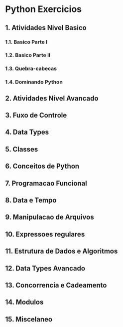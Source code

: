 # Python Exercicios
## 1. Atividades Nivel Basico
### 1.1. Basico Parte I
### 1.2. Basico Parte II
### 1.3. Quebra-cabecas
### 1.4. Dominando Python
## 2. Atividades Nivel Avancado
## 3. Fuxo de Controle
## 4. Data Types
## 5. Classes
## 6. Conceitos de Python
## 7. Programacao Funcional
## 8. Data e Tempo
## 9. Manipulacao de Arquivos
## 10. Expressoes regulares
## 11. Estrutura de Dados e Algoritmos
## 12. Data Types Avancado
## 13. Concorrencia e Cadeamento
## 14. Modulos
## 15. Miscelaneo
